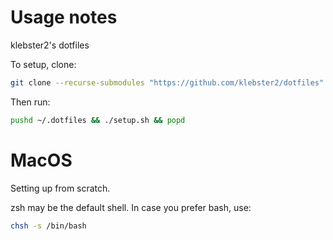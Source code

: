 # Usage notes

klebster2's dotfiles

To setup, clone:

```bash
git clone --recurse-submodules "https://github.com/klebster2/dotfiles" ~/.dotfiles
```

Then run:

```bash
pushd ~/.dotfiles && ./setup.sh && popd
```

# MacOS
Setting up from scratch.

zsh may be the default shell. In case you prefer bash, use:

```bash
chsh -s /bin/bash
```
